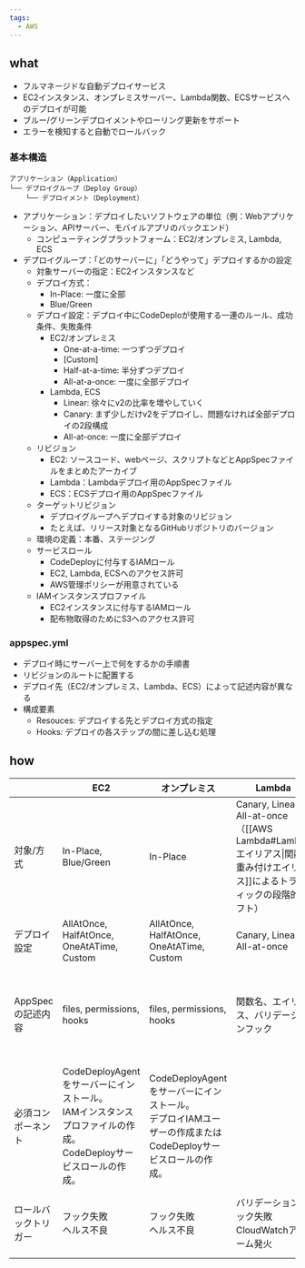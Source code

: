 ```yaml
---
tags:
  - AWS
---
```

## what
- フルマネージドな自動デプロイサービス
- EC2インスタンス、オンプレミスサーバー、Lambda関数、ECSサービスへのデプロイが可能
- ブルー/グリーンデプロイメントやローリング更新をサポート
- エラーを検知すると自動でロールバック
### 基本構造
```
アプリケーション（Application）
└── デプロイグループ（Deploy Group）
    └── デプロイメント（Deployment）
```
- アプリケーション：デプロイしたいソフトウェアの単位（例：Webアプリケーション、APIサーバー、モバイルアプリのバックエンド）
	- コンピューティングプラットフォーム：EC2/オンプレミス, Lambda, ECS
- デプロイグループ：「どのサーバーに」「どうやって」デプロイするかの設定
	- 対象サーバーの指定：EC2インスタンスなど
	- デプロイ方式：
		- In-Place: 一度に全部
		- Blue/Green
	- デプロイ設定：デプロイ中にCodeDeploが使用する一連のルール、成功条件、失敗条件
		- EC2/オンプレミス
			- One-at-a-time: 一つずつデプロイ
			- \[Custom]
			- Half-at-a-time: 半分ずつデプロイ
			- All-at-a-once: 一度に全部デプロイ
		- Lambda, ECS
			- Linear: 徐々にv2の比率を増やしていく
			- Canary: まず少しだけv2をデプロイし、問題なければ全部デプロイの2段構成
			- All-at-once: 一度に全部デプロイ
	- リビジョン
		- EC2: ソースコード、webページ、スクリプトなどとAppSpecファイルをまとめたアーカイブ
		- Lambda：Lambdaデプロイ用のAppSpecファイル
		- ECS：ECSデプロイ用のAppSpecファイル
	- ターゲットリビジョン
		- デプロイグループへデプロイする対象のリビジョン
		- たとえば、リリース対象となるGitHubリポジトリのバージョン
	- 環境の定義：本番、ステージング
	- サービスロール
		- CodeDeployに付与するIAMロール
		- EC2, Lambda, ECSへのアクセス許可
		- AWS管理ポリシーが用意されている
	- IAMインスタンスプロファイル
		- EC2インスタンスに付与するIAMロール
		- 配布物取得のためにS3へのアクセス許可

### appspec.yml
- デプロイ時にサーバー上で何をするかの手順書
- リビジョンのルートに配置する
- デプロイ先（EC2/オンプレミス、Lambda、ECS）によって記述内容が異なる
- 構成要素
	- Resouces: デプロイする先とデプロイ方式の指定
	- Hooks: デプロイの各ステップの間に差し込む処理
## how

|              | EC2                                                                          | オンプレミス                                                                     | Lambda                                                                                   | ECS                                          |
| ------------ | ---------------------------------------------------------------------------- | -------------------------------------------------------------------------- | ---------------------------------------------------------------------------------------- | -------------------------------------------- |
| 対象/方式        | In-Place, Blue/Green                                                         | In-Place                                                                   | Canary, Linear, All-at-once<br>（[[AWS Lambda#Lambdaエイリアス\|関数重み付けエイリアス]]によるトラフィックの段階的シフト） | 新旧タスクセットとロードバランサーのターゲットグループ切り替えによるBlue/Green |
| デプロイ設定       | AllAtOnce, HalfAtOnce, OneAtATime, Custom                                    | AllAtOnce, HalfAtOnce, OneAtATime, Custom                                  | Canary, Linear, All-at-once                                                              | Canary, Linear, All-at-once                  |
| AppSpecの記述内容 | files, permissions, hooks                                                    | files, permissions, hooks                                                  | 関数名、エイリアス、バリデーションフック                                                                     | サービス、タスク定義、ロードバランサーのターゲットグループ、フック            |
| 必須コンポーネント    | CodeDeployAgentをサーバーにインストール。<br>IAMインスタンスプロファイルの作成。<br>CodeDeployサービスロールの作成。 | CodeDeployAgentをサーバーにインストール。<br>デプロイIAMユーザーの作成または<br>CodeDeployサービスロールの作成。 |                                                                                          |                                              |
| ロールバックトリガー   | フック失敗<br>ヘルス不良                                                               | フック失敗<br>ヘルス不良                                                             | バリデーションフック失敗<br>CloudWatchアラーム発火                                                         | ヘルスチェック失敗<br>CloudWatchアラーム発火                |
